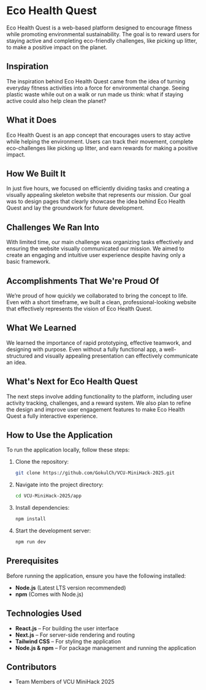 # Eco Health Quest

Eco Health Quest is a web-based platform designed to encourage fitness while promoting environmental sustainability. The goal is to reward users for staying active and completing eco-friendly challenges, like picking up litter, to make a positive impact on the planet.

## Inspiration

The inspiration behind Eco Health Quest came from the idea of turning everyday fitness activities into a force for environmental change. Seeing plastic waste while out on a walk or run made us think: what if staying active could also help clean the planet?

## What it Does

Eco Health Quest is an app concept that encourages users to stay active while helping the environment. Users can track their movement, complete eco-challenges like picking up litter, and earn rewards for making a positive impact.

## How We Built It

In just five hours, we focused on efficiently dividing tasks and creating a visually appealing skeleton website that represents our mission. Our goal was to design pages that clearly showcase the idea behind Eco Health Quest and lay the groundwork for future development.

## Challenges We Ran Into

With limited time, our main challenge was organizing tasks effectively and ensuring the website visually communicated our mission. We aimed to create an engaging and intuitive user experience despite having only a basic framework.

## Accomplishments That We're Proud Of

We’re proud of how quickly we collaborated to bring the concept to life. Even with a short timeframe, we built a clean, professional-looking website that effectively represents the vision of Eco Health Quest.

## What We Learned

We learned the importance of rapid prototyping, effective teamwork, and designing with purpose. Even without a fully functional app, a well-structured and visually appealing presentation can effectively communicate an idea.

## What's Next for Eco Health Quest

The next steps involve adding functionality to the platform, including user activity tracking, challenges, and a reward system. We also plan to refine the design and improve user engagement features to make Eco Health Quest a fully interactive experience.

## How to Use the Application

To run the application locally, follow these steps:

1. Clone the repository:
   ```bash
   git clone https://github.com/GokulCh/VCU-MiniHack-2025.git
   ```
2. Navigate into the project directory:
   ```bash
   cd VCU-MiniHack-2025/app
   ```
3. Install dependencies:
   ```bash
   npm install
   ```
4. Start the development server:
   ```bash
   npm run dev
   ```

## Prerequisites

Before running the application, ensure you have the following installed:

- **Node.js** (Latest LTS version recommended)
- **npm** (Comes with Node.js)

## Technologies Used

- **React.js** – For building the user interface
- **Next.js** – For server-side rendering and routing
- **Tailwind CSS** – For styling the application
- **Node.js & npm** – For package management and running the application

## Contributors

- Team Members of VCU MiniHack 2025